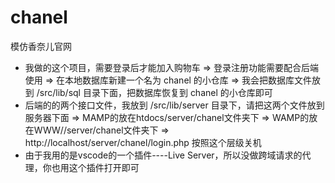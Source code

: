 # chanel
模仿香奈儿官网
+ 我做的这个项目，需要登录后才能加入购物车
    => 登录注册功能需要配合后端使用
    => 在本地数据库新建一个名为 chanel 的小仓库
    => 我会把数据库文件放到 /src/lib/sql 目录下面，把数据库恢复到 chanel 的小仓库即可
+ 后端的的两个接口文件，我放到 /src/lib/server 目录下，请把这两个文件放到服务器下面
    => MAMP的放在htdocs/server/chanel文件夹下
    => WAMP的放在WWW//server/chanel文件夹下
    => http://localhost/server/chanel/login.php 按照这个层级关机
+ 由于我用的是vscode的一个插件----Live Server，所以没做跨域请求的代理，你也用这个插件打开即可
